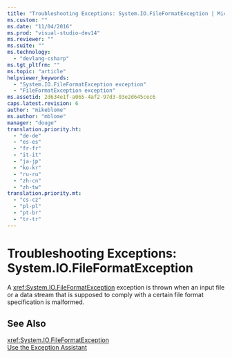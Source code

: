 ```yaml
---
title: "Troubleshooting Exceptions: System.IO.FileFormatException | Microsoft Docs"
ms.custom: ""
ms.date: "11/04/2016"
ms.prod: "visual-studio-dev14"
ms.reviewer: ""
ms.suite: ""
ms.technology: 
  - "devlang-csharp"
ms.tgt_pltfrm: ""
ms.topic: "article"
helpviewer_keywords: 
  - "System.IO.FileFormatException exception"
  - "FileFormatException exception"
ms.assetid: 2d634e1f-a065-4af2-97d3-03e2d645cec6
caps.latest.revision: 6
author: "mikeblome"
ms.author: "mblome"
manager: "douge"
translation.priority.ht: 
  - "de-de"
  - "es-es"
  - "fr-fr"
  - "it-it"
  - "ja-jp"
  - "ko-kr"
  - "ru-ru"
  - "zh-cn"
  - "zh-tw"
translation.priority.mt: 
  - "cs-cz"
  - "pl-pl"
  - "pt-br"
  - "tr-tr"
---
```

# Troubleshooting Exceptions: System.IO.FileFormatException
A <xref:System.IO.FileFormatException> exception is thrown when an input file or a data stream that is supposed to comply with a certain file format specification is malformed.  
  
## See Also  
 <xref:System.IO.FileFormatException>   
 [Use the Exception Assistant](../Topic/How%20to:%20Use%20the%20Exception%20Assistant.md)